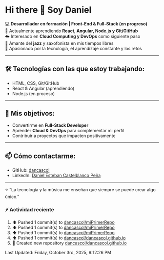 # Hi there 👋 Soy Daniel  

:computer: **Desarrollador en formación | Front-End & Full-Stack (en progreso)**  
:seedling: Actualmente aprendiendo **React, Angular, Node.js y Git/GitHub**  
:cloud: Interesado en **Cloud Computing y DevOps** como siguiente paso  
:saxophone: Amante del **jazz** y saxofonista en mis tiempos libres  
:rocket: Apasionado por la tecnología, el aprendizaje constante y los retos  

---

## 🛠️ Tecnologías con las que estoy trabajando:
- HTML, CSS, Git/GitHub  
- React & Angular (aprendiendo)  
- Node.js (en proceso)  

---

## :pushpin: Mis objetivos:
- Convertirme en **Full-Stack Developer**  
- Aprender **Cloud & DevOps** para complementar mi perfil  
- Contribuir a proyectos que impacten positivamente  

---

## :mailbox: Cómo contactarme:
- GitHub: [dancascol](https://github.com/dancascol)  
- LinkedIn: [Daniel Esteban Castelblanco Peña](https://www.linkedin.com/in/danielestebancastelblancope%C3%B1a1998/)  

---

:star: “La tecnología y la música me enseñan que siempre se puede crear algo único.”

### :zap: Actividad reciente
<!--RECENT_ACTIVITY:start-->
1. ⬆️ Pushed 1 commit(s) to [dancascol/miPrimerRepo](https://github.com/dancascol/miPrimerRepo)
2. ⬆️ Pushed 1 commit(s) to [dancascol/miPrimerRepo](https://github.com/dancascol/miPrimerRepo)
3. ⬆️ Pushed 1 commit(s) to [dancascol/miPrimerRepo](https://github.com/dancascol/miPrimerRepo)
4. ⬆️ Pushed 1 commit(s) to [dancascol/dancascol.github.io](https://github.com/dancascol/dancascol.github.io)
5. 📔 Created new repository [dancascol/dancascol.github.io](https://github.com/dancascol/dancascol.github.io)
<!--RECENT_ACTIVITY:end-->
<!--RECENT_ACTIVITY:last_update-->
Last Updated: Friday, October 3rd, 2025, 9:12:26 PM
<!--RECENT_ACTIVITY:last_update_end-->

